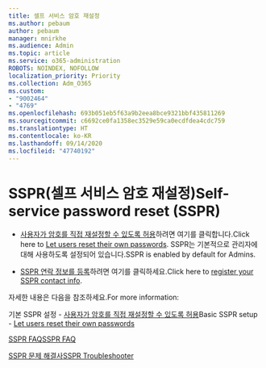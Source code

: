 ```yaml
---
title: 셀프 서비스 암호 재설정
ms.author: pebaum
author: pebaum
manager: mnirkhe
ms.audience: Admin
ms.topic: article
ms.service: o365-administration
ROBOTS: NOINDEX, NOFOLLOW
localization_priority: Priority
ms.collection: Adm_O365
ms.custom:
- "9002464"
- "4769"
ms.openlocfilehash: 693b051eb5f63a9b2eea8bce9321bbf435811269
ms.sourcegitcommit: c6692ce0fa1358ec3529e59ca0ecdfdea4cdc759
ms.translationtype: HT
ms.contentlocale: ko-KR
ms.lasthandoff: 09/14/2020
ms.locfileid: "47740192"
---
```

# <a name="self-service-password-reset-sspr"></a><span data-ttu-id="8d3f2-102">SSPR(셀프 서비스 암호 재설정)</span><span class="sxs-lookup"><span data-stu-id="8d3f2-102">Self-service password reset (SSPR)</span></span>

- <span data-ttu-id="8d3f2-103">[사용자가 암호를 직접 재설정할 수 있도록 허용](https://admin.microsoft.com/Adminportal/Home#/featureexplorer/security/Sspr)하려면 여기를 클릭합니다.</span><span class="sxs-lookup"><span data-stu-id="8d3f2-103">Click here to [Let users reset their own passwords](https://admin.microsoft.com/Adminportal/Home#/featureexplorer/security/Sspr).</span></span>  <span data-ttu-id="8d3f2-104">SSPR는 기본적으로 관리자에 대해 사용하도록 설정되어 있습니다.</span><span class="sxs-lookup"><span data-stu-id="8d3f2-104">SSPR is enabled by default for Admins.</span></span>

- <span data-ttu-id="8d3f2-105">[SSPR 연락 정보를 등록](https://go.microsoft.com/fwlink/?linkid=849451)하려면 여기를 클릭하세요.</span><span class="sxs-lookup"><span data-stu-id="8d3f2-105">Click here to [register your SSPR contact info](https://go.microsoft.com/fwlink/?linkid=849451).</span></span>

<span data-ttu-id="8d3f2-106">자세한 내용은 다음을 참조하세요.</span><span class="sxs-lookup"><span data-stu-id="8d3f2-106">For more information:</span></span>

<span data-ttu-id="8d3f2-107">기본 SSPR 설정 - [사용자가 암호를 직접 재설정할 수 있도록 허용](https://docs.microsoft.com/microsoft-365/admin/add-users/let-users-reset-passwords?view=o365-worldwide)</span><span class="sxs-lookup"><span data-stu-id="8d3f2-107">Basic SSPR setup - [Let users reset their own passwords](https://docs.microsoft.com/microsoft-365/admin/add-users/let-users-reset-passwords?view=o365-worldwide)</span></span>

[<span data-ttu-id="8d3f2-108">SSPR FAQ</span><span class="sxs-lookup"><span data-stu-id="8d3f2-108">SSPR FAQ</span></span>](https://docs.microsoft.com/azure/active-directory/authentication/active-directory-passwords-faq)

[<span data-ttu-id="8d3f2-109">SSPR 문제 해결사</span><span class="sxs-lookup"><span data-stu-id="8d3f2-109">SSPR Troubleshooter</span></span>](https://docs.microsoft.com/azure/active-directory/authentication/active-directory-passwords-troubleshoot)
